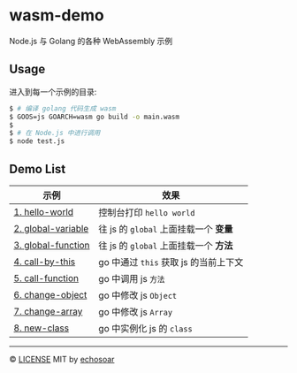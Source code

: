# wasm-demo
Node.js 与 Golang 的各种 WebAssembly 示例

## Usage

进入到每一个示例的目录:

```bash
$ # 编译 golang 代码生成 wasm
$ GOOS=js GOARCH=wasm go build -o main.wasm
$
$ # 在 Node.js 中进行调用
$ node test.js
```

## Demo List
| 示例 | 效果 |
|---|---|
| [1. hello-world](./hello-world) | 控制台打印 `hello world` |
| [2. global-variable](./global-variable) | 往 js 的 `global` 上面挂载一个 **变量** |
| [3. global-function](./global-function) | 往 js 的 `global` 上面挂载一个 **方法** |
| [4. call-by-this](./call-by-this) | go 中通过 `this` 获取 js 的当前上下文 |
| [5. call-function](./call-function) | go 中调用 js `方法` |
| [6. change-object](./change-object) | go 中修改 js `Object` |
| [7. change-array](./change-array) | go 中修改 js `Array` |
| [8. new-class](./new-class) | go 中实例化 js 的 `class` |

---

©  [LICENSE](./LICENSE) MIT by [echosoar](https://github.com/echosoar)